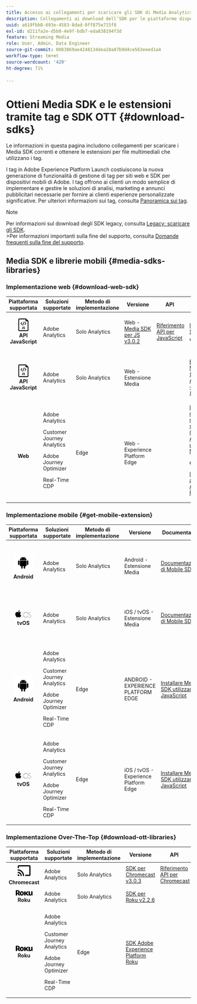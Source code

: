 ```yaml
---
title: Accesso ai collegamenti per scaricare gli SDK di Media Analytics
description: Collegamenti ai download dell’SDK per le piattaforme disponibili, inclusi Android, iOS, JavaScript, Chromecast e Roku.
uuid: a619fbb8-693e-4583-8dad-0ff875e715f8
exl-id: d211fa2e-d5b0-4e9f-bdb7-eda838194f3d
feature: Streaming Media
role: User, Admin, Data Engineer
source-git-commit: 0083869ae4248134dea18a87b9d4ce563eeed1a4
workflow-type: tm+mt
source-wordcount: '429'
ht-degree: 71%

---
```


# Ottieni Media SDK e le estensioni tramite tag e SDK OTT {#download-sdks}

Le informazioni in questa pagina includono collegamenti per scaricare i Media SDK correnti e ottenere le estensioni per file multimediali che utilizzano i tag.

I tag in Adobe Experience Platform Launch costiuiscono la nuova generazione di funzionalità di gestione di tag per siti web e SDK per dispositivi mobili di Adobe. I tag offrono ai clienti un modo semplice di implementare e gestire le soluzioni di analisi, marketing e annunci pubblicitari necessarie per fornire ai clienti esperienze personalizzate significative. Per ulteriori informazioni sui tag, consulta [Panoramica sui tag](https://experienceleague.adobe.com/docs/platform-learn/data-collection/overview.html?lang=it).


>[!NOTE]
>
>Per informazioni sul download degli SDK legacy, consulta [Legacy: scaricare gli SDK](/help/legacy/legacy-download-sdks.md).<br>
>&#x200B;>Per informazioni importanti sulla fine del supporto, consulta [Domande frequenti sulla fine del supporto](/help/additional-resources/end-of-support-faqs.md).

## Media SDK e librerie mobili {#media-sdks-libraries}

### Implementazione web {#download-web-sdk}

| Piattaforma supportata | Soluzioni supportate | Metodo di implementazione | Versione |  API   |  Documentazione  |  Esempio  |
|:---:|---|---|---|---| ---| ---|
| ![Icona JavaScript &#x200B;](assets/javascript-icon.png)</br>**API JavaScript** | Adobe Analytics | Solo Analytics | Web - [Media SDK per JS v3.0.2](https://github.com/Adobe-Marketing-Cloud/media-sdks/releases/tag/js-v3.0.2) | [Riferimento API per JavaScript](https://adobe-marketing-cloud.github.io/media-sdks/reference/javascript_3x/index.html) | [Installare Media SDK utilizzando JavaScript](/help/implementation/media-sdk/setup/web-implementation.md) | [Esempio SDK per contenuti multimediali per JS v3.0.2](https://github.com/Adobe-Marketing-Cloud/media-sdks/tree/master/sdks/js/3.x) |
| ![Icona JavaScript &#x200B;](assets/javascript-icon.png)</br>**API JavaScript** | Adobe Analytics | Solo Analytics | Web - Estensione Media |  | [Estensione Adobe Media Analytics (3.x SDK) for Audio and Video — utilizzando tag (raccolta dati)](https://experienceleague.adobe.com/docs/experience-platform/tags/extensions/adobe/media-analytics-3x/overview.html?lang=it) | [Esempio Estensione Adobe Media Analytics (3.x SDK) for Audio and Video](https://github.com/Adobe-Marketing-Cloud/media-sdks/tree/master/samples/launch/js/3.x) |
| </br>**Web** | Adobe Analytics<p>Customer Journey Analytics</p><p>Adobe Journey Optimizer</p><p>Real-Time CDP</p> | Edge | Web - Experience Platform Edge |  | [Implementa la raccolta di file multimediali in streaming di Customer Journey Analytics utilizzando Edge Network](/help/implementation/edge/implementation-edge.md) <p>e</p><p>[Inviare dati Web ad Edge con Adobe Experience Platform Web SDK](/help/implementation/edge/edge-web-sdk.md)</p> | |

### Implementazione mobile {#get-mobile-extension}

| Piattaforma supportata | Soluzioni supportate | Metodo di implementazione | Versione |  Documentazione   |  Esempi  |
|:---:|---|---|---|---|---|
| ![Icona Android &#x200B;](assets/android-icon.png)</br>**Android** | Adobe Analytics | Solo Analytics | Android - Estensione Media | [Documentazione di Mobile SDK](https://developer.adobe.com/client-sdks/documentation/adobe-media-analytics/) | [Adobe Analytics - Esempio Estensione Media Analytics for Audio and Video](https://github.com/Adobe-Marketing-Cloud/media-sdks/tree/master/samples/launch/mobile/android) |
| ![Icona Apple iOS &#x200B;](assets/ios-icon.png)<br>**tvOS** | Adobe Analytics | Solo Analytics | iOS / tvOS - Estensione Media | [Documentazione di Mobile SDK](https://developer.adobe.com/client-sdks/documentation/adobe-media-analytics/) | [Adobe Analytics - Esempio Estensione Media Analytics for Audio and Video](https://github.com/adobe/aepsdk-media-ios/tree/main/TestApp) |
| ![Icona Android &#x200B;](assets/android-icon.png)</br>**Android** | <p>Adobe Analytics</p><p>Customer Journey Analytics</p><p>Adobe Journey Optimizer</p><p>Real-Time CDP</p> | Edge | ANDROID - EXPERIENCE PLATFORM EDGE | [Installare Media SDK utilizzando JavaScript](/help/implementation/edge/implementation-edge.md) | |
| ![Icona Apple iOS &#x200B;](assets/ios-icon.png)<br>**tvOS** | <p>Adobe Analytics</p><p>Customer Journey Analytics</p><p>Adobe Journey Optimizer</p><p>Real-Time CDP</p> | Edge | iOS / tvOS - Experience Platform Edge | [Installare Media SDK utilizzando JavaScript](/help/implementation/edge/implementation-edge.md) |  |

### Implementazione Over-The-Top {#download-ott-libraries}

| Piattaforma supportata | Soluzioni supportate | Metodo di implementazione | Versione |  API   |  Documentazione  |
|:---:|---|---|---|---|---|
| ![Icona Chromecast &#x200B;](assets/chromecast-icon.png)</br>**Chromecast** | Adobe Analytics | Solo Analytics | [SDK per Chromecast v3.0.3](https://github.com/Adobe-Marketing-Cloud/media-sdks/releases/tag/chromecast-v3.0.3) | [Riferimento API per Chromecast](https://adobe-marketing-cloud.github.io/media-sdks/reference/chromecast/) | [Configurare Mobile SDK v3.x per Chromecast](/help/implementation/media-sdk/setup/set-up-chromecast.md) |
| ![Icona Roku &#x200B;](assets/roku-icon.png)</br>**Roku** | Adobe Analytics | Solo Analytics | [SDK per Roku v2.2.6](https://github.com/Adobe-Marketing-Cloud/media-sdks/releases/tag/roku-v2.2.6) |  | [Configurare Mobile SDK v2.x per Roku](/help/implementation/media-sdk/setup/set-up-roku.md) |
| ![Icona Roku &#x200B;](assets/roku-icon.png)</br>**Roku** | <p>Adobe Analytics</p><p>Customer Journey Analytics</p><p>Adobe Journey Optimizer</p><p>Real-Time CDP</p> | Edge | [SDK Adobe Experience Platform Roku](https://github.com/adobe/aepsdk-roku/tree/main) |  | [Installare Media SDK utilizzando JavaScript](/help/implementation/edge/implementation-edge.md) |
